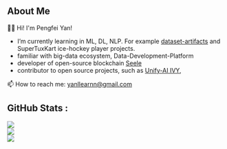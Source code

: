 
<!--
**PatricYan/PatricYan** is a ✨ _special_ ✨ repository because its `README.md` (this file) appears on your GitHub profile.

Here are some ideas to get you started:

- 🔭 I’m currently working on ...
- 🌱 I’m currently learning ...
- 👯 I’m looking to collaborate on ...
- 🤔 I’m looking for help with ...
- 💬 Ask me about ...

- 😄 Pronouns: ...
- ⚡ Fun fact: ...
-->

## About Me
:technologist: Hi! I'm Pengfei Yan!
- I’m currently learning in ML, DL, NLP. For example [dataset-artifacts](https://github.com/PatricYan/fp-dataset-artifacts) and SuperTuxKart ice-hockey player projects.
- familiar with big-data ecosystem, Data-Development-Platform
- developer of open-source blockchain [Seele](https://github.com/seeleteam/go-seele)
- contributor to open source projects, such as [Unify-AI IVY](https://github.com/unifyai/ivy), 

📫 How to reach me: yanllearnn@gmail.com

## GitHub Stats :
![](https://github-readme-stats.vercel.app/api?username=PatricYan&theme=merko&hide_border=false&include_all_commits=false&count_private=true)<br/>
![](https://github-readme-streak-stats.herokuapp.com/?user=PatricYan&theme=dracula&hide_border=false)<br/>
![](https://github-readme-stats.vercel.app/api/top-langs/?username=PatricYan&theme=midnight-purple&hide_border=false&include_all_commits=false&count_private=true&layout=compact)


